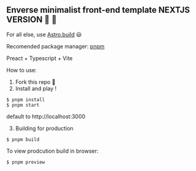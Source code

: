 ## Enverse minimalist front-end template **NEXTJS VERSION** :seedling: :seedling:

For all else, use [Astro.build](https://github.com/withastro/astro) :smiley:

Recomended package manager: [pnpm](https://github.com/pnpm/pnpm)

Preact + Typescript + Vite

How to use:

1. Fork this repo :fork_and_knife:
2. Install and play !

```
$ pnpm install
$ pnpm start
```

default to http://localhost:3000

3.  Building for production

```
$ pnpm build
```

To view prodcution build in browser:

```
$ pnpm preview
```
